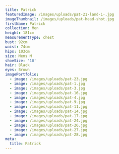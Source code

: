 ```yaml
---
title: Patrick
featuredImage: /images/uploads/pat-21-land-1-.jpg
imageThumbnail: /images/uploads/pat-head-shot.jpg
firstName: Patrick
collection: Men
height: 181cm
measurementType: chest
bust: 92cm
waist: 74cm
hips: 103cm
size: Mens M
shoeSize: '10'
hair: Black
eyes: Brown
imagePortfolio:
  - image: /images/uploads/pat-23.jpg
  - image: /images/uploads/pat-1.jpg
  - image: /images/uploads/pat-3.jpg
  - image: /images/uploads/pat-16.jpg
  - image: /images/uploads/pat-4.jpg
  - image: /images/uploads/pat-9.jpg
  - image: /images/uploads/pat-11.jpg
  - image: /images/uploads/pat-14.jpg
  - image: /images/uploads/pat-17.jpg
  - image: /images/uploads/pat-24.jpg
  - image: /images/uploads/pat-26.jpg
  - image: /images/uploads/pat-27.jpg
  - image: /images/uploads/pat-28.jpg
meta:
  title: Patrick
---
```


